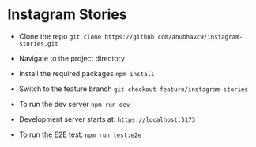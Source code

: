 # Instagram Stories

- Clone the repo
  `git clone https://github.com/anubhavc9/instagram-stories.git`

- Navigate to the project directory

- Install the required packages
  `npm install`

- Switch to the feature branch
  `git checkout feature/instagram-stories`

- To run the dev server
  `npm run dev`

- Development server starts at:
  `https://localhost:5173`

- To run the E2E test:
  `npm run test:e2e`
